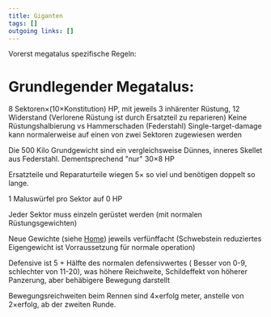 ```yaml
---
title: Giganten  
tags: []
outgoing links: []  
---
```

Vorerst megatalus spezifische Regeln:

# Grundlegender Megatalus:

8 Sektoren&times;(10&times;Konstitution) HP, mit jeweils 3 inhärenter Rüstung, 12 Widerstand (Verlorene Rüstung ist durch Ersatzteil zu reparieren)
Keine Rüstungshalbierung vs Hammerschaden (Federstahl)
Single-target-damage kann normalerweise auf einen von zwei Sektoren zugewiesen werden

Die 500 Kilo Grundgewicht sind ein vergleichsweise Dünnes, inneres Skellet aus Federstahl. Dementsprechend "nur" 30&times;8 HP

Ersatzteile und Reparaturteile wiegen 5&times; so viel und benötigen doppelt so lange.

1 Maluswürfel pro Sektor auf 0 HP

Jeder Sektor muss einzeln gerüstet werden (mit normalen Rüstungsgewichten)

Neue Gewichte (siehe [Home](home)) jeweils verfünffacht (Schwebstein reduziertes Eigengewicht ist Vorraussetzung für normale operation)

Defensive ist 5 + Hälfte des normalen defensivwertes ( Besser von 0-9, schlechter von 11-20), was höhere Reichweite, Schildeffekt von höherer Panzerung, aber behäbigere Bewegung darstellt

Bewegungsreichweiten beim Rennen sind 4&times;erfolg meter, anstelle von 2&times;erfolg, ab der zweiten Runde.







